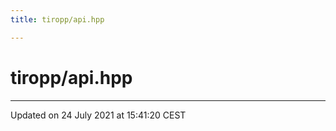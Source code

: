 ```yaml
---
title: tiropp/api.hpp

---
```


# tiropp/api.hpp








-------------------------------

Updated on 24 July 2021 at 15:41:20 CEST
